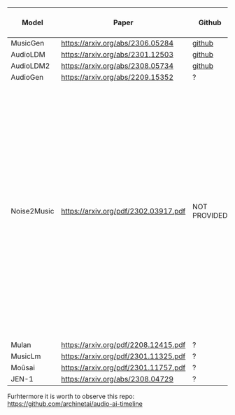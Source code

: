 | Model | Paper | Github | Can be run locally | Evaluation methods | Compute power needed |
|---|---|---|---|---|---|
| MusicGen | https://arxiv.org/abs/2306.05284 | [github](https://github.com/facebookresearch/audiocraft/blob/main/docs/MUSICGEN.md) | ? | ? | ? |
| AudioLDM | https://arxiv.org/abs/2301.12503 | [github](https://github.com/haoheliu/AudioLDM) | ? | ? | ? |
| AudioLDM2 | https://arxiv.org/abs/2308.05734 | [github](https://github.com/haoheliu/audioldm2) | ? | ? | ? |
| AudioGen | https://arxiv.org/abs/2209.15352 | ? | ? | ? | ? |
| Noise2Music | https://arxiv.org/pdf/2302.03917.pdf | NOT PROVIDED | NO | Model parameters were chosen based on genarated results quality. Evaluation were conducted on 16kHz waveforms. To measure the quality of generation, authors used two kinds of metrics: the Frechet Audio Distance (FAD) and the MuLan similarity score. Metrics were calculated for these three datasets: MagnaTagATune (MTAT), AudioSet-Music-Eval and MusicCaps  | Inference time for 4 Google Cloud TPU V4 with GSPMD applied (to partition the model, time reduced by more than 50%) ~151s |
| Mulan | https://arxiv.org/pdf/2208.12415.pdf | ? | ? | ? | ? |
| MusicLm | https://arxiv.org/pdf/2301.11325.pdf | ? | ? | ? | ? |
| Moûsai | https://arxiv.org/pdf/2301.11757.pdf | ? | ? | ? | ? |
| JEN-1 | https://arxiv.org/abs/2308.04729 | ? | ? | ? | ? | ? |

Furhtermore it is worth to observe this repo: https://github.com/archinetai/audio-ai-timeline
